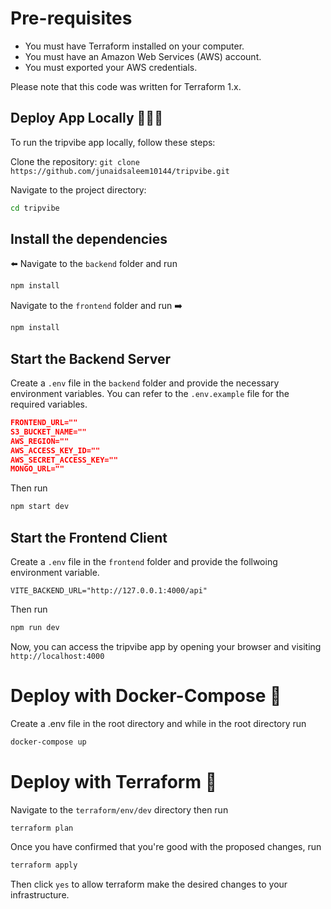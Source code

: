 # Pre-requisites

- You must have Terraform installed on your computer.
- You must have an Amazon Web Services (AWS) account.
- You must exported your AWS credentials.

Please note that this code was written for Terraform 1.x.

## Deploy App Locally 👨🏾‍💻

To run the tripvibe app locally, follow these steps:

Clone the repository: `git clone https://github.com/junaidsaleem10144/tripvibe.git`

Navigate to the project directory:

```sh
cd tripvibe
```

## Install the dependencies

⬅️ Navigate to the `backend` folder and run

```sh
npm install
```

Navigate to the `frontend` folder and run ➡️

```sh
npm install
```

## Start the Backend Server

Create a `.env` file in the `backend` folder and provide the necessary environment variables. You can refer to the `.env.example` file for the required variables.

```json
FRONTEND_URL=""
S3_BUCKET_NAME=""
AWS_REGION=""
AWS_ACCESS_KEY_ID=""
AWS_SECRET_ACCESS_KEY=""
MONGO_URL=""
```

Then run

```sh
npm start dev
```

## Start the Frontend Client

Create a `.env` file in the `frontend` folder and provide the follwoing environment variable.

```env
VITE_BACKEND_URL="http://127.0.0.1:4000/api"
```

Then run

```sh
npm run dev
```

Now, you can access the tripvibe app by opening your browser and visiting `http://localhost:4000`

# Deploy with Docker-Compose 🐬

Create a .env file in the root directory and while in the root directory run

```sh
docker-compose up
```

# Deploy with Terraform 🐢

Navigate to the `terraform/env/dev` directory then run 

```sh
terraform plan
```

Once you have confirmed that you're good with the proposed changes, run

```sh
terraform apply
```

Then click `yes` to allow terraform make the desired changes to your infrastructure.
